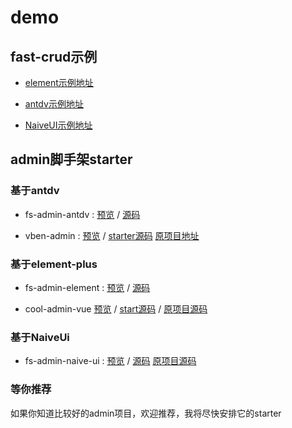 
# demo

## fast-crud示例

* [element示例地址](http://fast-crud.docmirror.cn/element/)

* [antdv示例地址](http://fast-crud.docmirror.cn/antdv/)

* [NaiveUI示例地址](http://fast-crud.docmirror.cn/naive/)

## admin脚手架starter

### 基于antdv

* fs-admin-antdv :
  [预览](http://fast-crud.docmirror.cn/antdv/) /
  [源码](https://github.com/fast-crud/fs-admin-antdv/)


* vben-admin : 
  [预览](http://fast-crud.docmirror.cn/vben/) /
  [starter源码](https://github.com/fast-crud/fs-in-vben-starter)
  [原项目地址](https://github.com/anncwb/vue-vben-admin)
   

### 基于element-plus
* fs-admin-element :
  [预览](http://fast-crud.docmirror.cn/element/) /
  [源码](https://github.com/fast-crud/fs-admin-element/)

* cool-admin-vue
  [预览](http://fast-crud.docmirror.cn/cool/) /
  [start源码](https://gitee.com/fast-crud/fs-in-cool-admin-vue) /
  [原项目源码](https://github.com/cool-team-official/cool-admin-vue)



### 基于NaiveUi
* fs-admin-naive-ui :
  [预览](http://fast-crud.docmirror.cn/naive/) /
  [源码](https://github.com/fast-crud/fs-admin-naive-ui/)
  [原项目源码](https://github.com/jekip/naive-ui-admin)



### 等你推荐
如果你知道比较好的admin项目，欢迎推荐，我将尽快安排它的starter
